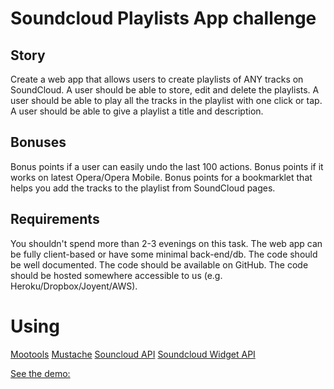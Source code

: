 # Soundcloud Playlists App challenge

## Story
Create a web app that allows users to create playlists of ANY tracks on SoundCloud.
A user should be able to store, edit and delete the playlists.
A user should be able to play all the tracks in the playlist with one click or tap.
A user should be able to give a playlist a title and description.

## Bonuses
Bonus points if a user can easily undo the last 100 actions.
Bonus points if it works on latest Opera/Opera Mobile.
Bonus points for a bookmarklet that helps you add the tracks to the playlist from SoundCloud pages.

## Requirements
You shouldn't spend more than 2-3 evenings on this task.
The web app can be fully client-based or have some minimal back-end/db.
The code should be well documented.
The code should be available on GitHub.
The code should be hosted somewhere accessible to us (e.g. Heroku/Dropbox/Joyent/AWS).

# Using

[Mootools]('http://mootools.net')
[Mustache]('http://mustache.github.com/')
[Souncloud API]('http://developers.soundcloud.com/docs/api/reference')
[Soundcloud Widget API]('http://developers.soundcloud.com/docs/api/html5-widget')

[See the demo:](http://w8r.name/siundcloud/)